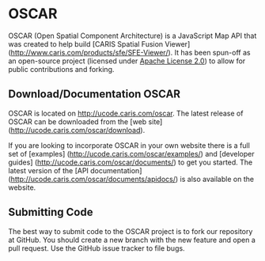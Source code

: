 # OSCAR
OSCAR (Open Spatial Component Architecture) is a JavaScript Map API that was created to help build [CARIS Spatial Fusion Viewer] (http://www.caris.com/products/sfe/SFE-Viewer/). 
It has been spun-off as an open-source project (licensed under [Apache License 2.0](http://www.apache.org/licenses/LICENSE-2.0.html))
to allow for public contributions and forking.

## Download/Documentation OSCAR
OSCAR is located on http://ucode.caris.com/oscar. The latest release of OSCAR can be downloaded from the [web site] 
(http://ucode.caris.com/oscar/download). 

If you are looking to incorporate OSCAR in your own website there is a full set of [examples] 
(http://ucode.caris.com/oscar/examples/) and [developer guides] (http://ucode.caris.com/oscar/documents/) to get 
you started.  The latest version of the [API documentation] (http://ucode.caris.com/oscar/documents/apidocs/)
is also available on the website.

## Submitting Code
The best way to submit code to the OSCAR project is to fork our repository at GitHub. You should create a new branch with the new 
feature and open a pull request.
Use the GitHub issue tracker to file bugs. 